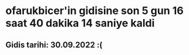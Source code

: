 # ofarukbicer'in gidisine son 5 gun 16 saat 40 dakika 14 saniye kaldi

## Gidis tarihi: 30.09.2022 :(